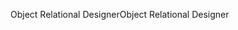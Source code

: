 <span data-ttu-id="2b8ab-101">Object Relational Designer</span><span class="sxs-lookup"><span data-stu-id="2b8ab-101">Object Relational Designer</span></span>